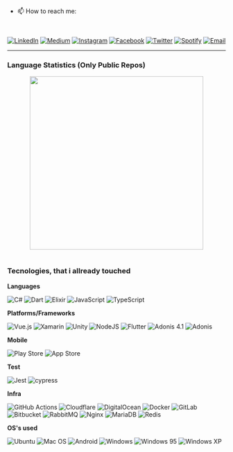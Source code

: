 <!-- ### Welcome
- 🦾 Mainly Work
  - Mobile
  - WebServices
  - Legacy Sys. Integrations
  - Data Integrations
  - CI/CD

- 👯 I’m looking to collaborate on:

  - Nodejs, Dart/Flutter and Typescript projects

- ⚡ Experiences with:
  - Legacy Systems
  - Building Restful APIs
  - Integration betwen desktop legacy system and service APIs 
  - Queue's
  - Flutter APPs with real-time comunication. -->

- 📫 How to reach me:

<div align="center">
 <br>
  
<a href="https://www.linkedin.com/in/vinicioslc" target="_blank"><img src="https://img.shields.io/badge/LinkedIn-%230077B5.svg?&style=flat-square&logo=linkedin&logoColor=white" alt="LinkedIn"></a>
<a href="https://medium.com/@vinicioslc" target="_blank"><img src="https://img.shields.io/badge/Medium-%23575757.svg?&style=flat-square&logo=medium&logoColor=white" alt="Medium"></a>
<a href="https://www.instagram.com/vinicioslc" target="_blank"><img src="https://img.shields.io/badge/Instagram-%23E4405F.svg?&style=flat-square&logo=instagram&logoColor=white" alt="Instagram"></a>
<a href="https://www.facebook.com/vinicioslc" target="_blank"><img src="https://img.shields.io/badge/Facebook-%231877F2.svg?&style=flat-square&logo=facebook&logoColor=white" alt="Facebook"></a>
<a href="https://twitter.com/vinicioslc" target="_blank"><img src="https://img.shields.io/badge/Twitter-%2303A9F4.svg?&style=flat-square&logo=twitter&logoColor=white" alt="Twitter"></a>
<a href="https://open.spotify.com/user/12175899112" target="_blank"><img src="https://img.shields.io/badge/Spotify-%231ED760.svg?&style=flat-square&logo=spotify&logoColor=white" alt="Spotify"></a>
[![Email](https://img.shields.io/badge/Outlook-%230077B5.svg?&style=flat-square&logo=microsoftoutlook&logoColor=white)](mailto:vinicioslc@outlook.com)
<!-- ![visited count](https://visitor-badge.laobi.icu/badge?page_id=vinicioslc) -->
</div>

<hr>

<h3>Language Statistics (Only Public Repos)</h3>

<center>
    <table align="center">
      <tr
          <td>
            <img width="400px" align="center" src="https://github-readme-stats.vercel.app/api/top-langs/?username=vinicioslc&hide=css,html,rich%20text%20format&layout=compact&count_private=true&hide_border=true" />               
          </td>
      </tr>  
    </table>
</center>

### Tecnologies, that i allready touched


**Languages**

![C#](https://img.shields.io/badge/c%23-%23239120.svg?style=for-the-badge&logo=c-sharp&logoColor=white)
![Dart](https://img.shields.io/badge/dart-%230175C2.svg?style=for-the-badge&logo=dart&logoColor=white)
![Elixir](https://img.shields.io/badge/elixir-%234B275F.svg?style=for-the-badge&logo=elixir&logoColor=white)
![JavaScript](https://img.shields.io/badge/javascript-%23323330.svg?style=for-the-badge&logo=javascript&logoColor=%23F7DF1E)
![TypeScript](https://img.shields.io/badge/typescript-%23007ACC.svg?style=for-the-badge&logo=typescript&logoColor=white)

**Platforms/Frameworks**
 
![Vue.js](https://img.shields.io/badge/vuejs-%2335495e.svg?style=for-the-badge&logo=vuedotjs&logoColor=%234FC08D)
![Xamarin](https://img.shields.io/badge/-Xamarin-E10098?style=for-the-badge&logo=xamarin&logoColor=white)
![Unity](https://img.shields.io/badge/unity-%23000000.svg?style=for-the-badge&logo=unity&logoColor=white)
![NodeJS](https://img.shields.io/badge/node.js-6DA55F?style=for-the-badge&logo=node.js&logoColor=white)
![Flutter](https://img.shields.io/badge/Flutter-%2302569B.svg?style=for-the-badge&logo=Flutter&logoColor=white)
![Adonis 4.1](https://img.shields.io/badge/Adonis%204.1-470137?style=for-the-badge&logo=adonisjs&logoColor=#FF61F6)
![Adonis](https://img.shields.io/badge/AdonisJS-470137?style=for-the-badge&logo=adonisjs&logoColor=#FF61F6)

**Mobile**

![Play Store](https://img.shields.io/badge/Google_Play-414141?style=for-the-badge&logo=google-play&logoColor=white)
![App Store](https://img.shields.io/badge/App_Store-0D96F6?style=for-the-badge&logo=app-store&logoColor=white)

**Test**

![Jest](https://img.shields.io/badge/-jest-%23C21325?style=for-the-badge&logo=jest&logoColor=white)
![cypress](https://img.shields.io/badge/-cypress-%23E5E5E5?style=for-the-badge&logo=cypress&logoColor=058a5e)

**Infra**

![GitHub Actions](https://img.shields.io/badge/githubactions-%23161616.svg?style=for-the-badge&logo=githubactions&logoColor=white)
![Cloudflare](https://img.shields.io/badge/Cloudflare-F38020?style=for-the-badge&logo=Cloudflare&logoColor=white)
![DigitalOcean](https://img.shields.io/badge/DigitalOcean-%230167ff.svg?style=for-the-badge&logo=digitalOcean&logoColor=white)
![Docker](https://img.shields.io/badge/docker-%230db7ed.svg?style=for-the-badge&logo=docker&logoColor=white)
![GitLab](https://img.shields.io/badge/gitlab-%23181717.svg?style=for-the-badge&logo=gitlab&logoColor=white)
![Bitbucket](https://img.shields.io/badge/bitbucket-%230047B3.svg?style=for-the-badge&logo=bitbucket&logoColor=white)
![RabbitMQ](https://img.shields.io/badge/rabbitmq-%23F5792A.svg?style=for-the-badge&logo=rabbitmq&logoColor=white)
![Nginx](https://img.shields.io/badge/nginx-%23009639.svg?style=for-the-badge&logo=nginx&logoColor=white)
![MariaDB](https://img.shields.io/badge/MariaDB-003545?style=for-the-badge&logo=mariadb&logoColor=white)
![Redis](https://img.shields.io/badge/redis-%23DD0031.svg?style=for-the-badge&logo=redis&logoColor=white)

**OS's used**

![Ubuntu](https://img.shields.io/badge/Ubuntu-E95420?style=for-the-badge&logo=ubuntu&logoColor=white)
![Mac OS](https://img.shields.io/badge/mac%20os-000000?style=for-the-badge&logo=macos&logoColor=F0F0F0)
![Android](https://img.shields.io/badge/Android-3DDC84?style=for-the-badge&logo=android&logoColor=white)
![Windows](https://img.shields.io/badge/Windows-0078D6?style=for-the-badge&logo=windows&logoColor=white)
![Windows 95](https://img.shields.io/badge/Windows%2095-008484?style=for-the-badge&logo=windows95&logoColor=white)
![Windows XP](https://img.shields.io/badge/Windows%20xp-003399?style=for-the-badge&logo=windowsxp&logoColor=white)


<!--

https://www.linkedin.com/vinicioslc

-->

